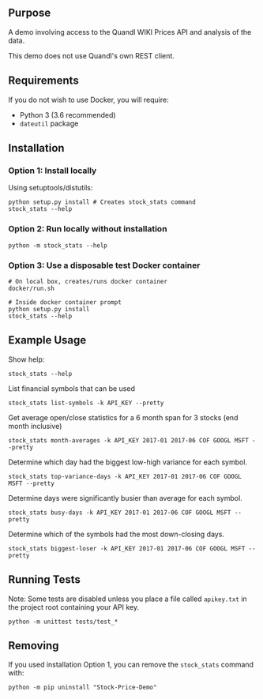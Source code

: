 ## Purpose

A demo involving access to the Quandl WIKI Prices API and analysis of the data.

This demo does not use Quandl's own REST client.

## Requirements

If you do not wish to use Docker, you will require:

* Python 3 (3.6 recommended)
* `dateutil` package

## Installation 

### Option 1: Install locally

Using setuptools/distutils:

    python setup.py install # Creates stock_stats command
    stock_stats --help

### Option 2: Run locally without installation

    python -m stock_stats --help

### Option 3: Use a disposable test Docker container

    # On local box, creates/runs docker container
    docker/run.sh

    # Inside docker container prompt
    python setup.py install
    stock_stats --help

## Example Usage

Show help:
    
    stock_stats --help
    
List financial symbols that can be used

    stock_stats list-symbols -k API_KEY --pretty
    
Get average open/close statistics for a 6 month span for 3 stocks (end month inclusive) 
 
    stock_stats month-averages -k API_KEY 2017-01 2017-06 COF GOOGL MSFT --pretty 

Determine which day had the biggest low-high variance for each symbol.

    stock_stats top-variance-days -k API_KEY 2017-01 2017-06 COF GOOGL MSFT --pretty

Determine days were significantly busier than average for each symbol.

    stock_stats busy-days -k API_KEY 2017-01 2017-06 COF GOOGL MSFT --pretty
    
Determine which of the symbols had the most down-closing days.

    stock_stats biggest-loser -k API_KEY 2017-01 2017-06 COF GOOGL MSFT --pretty

## Running Tests

Note: Some tests are disabled unless you place a file called `apikey.txt` in the project root containing your API key.

    python -m unittest tests/test_*
   
## Removing

If you used installation Option 1, you can remove the `stock_stats` command with:

    python -m pip uninstall "Stock-Price-Demo"
